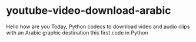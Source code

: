 # youtube-video-download-arabic
Hello how are you Today, Python codecs to download video and audio clips with an Arabic graphic destination this first code in Python
